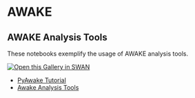 # AWAKE

## AWAKE Analysis Tools

These notebooks exemplify the usage of AWAKE analysis tools.

[<img class="open_in_swan" data-path="awake" data-name="SWAN: AWAKE Analysis Tools" alt="Open this Gallery in SWAN" src="https://swanserver.web.cern.ch/swanserver/images/badge_swan_white_150.png">][gallery_url1]

* [PyAwake Tutorial](awake/ExampleNotebookpyAwake.ipynb)
* [Awake Analysis Tools](awake/ExampleNotebookAwakeAnalysisTools.ipynb)

[gallery_url1]:https://cern.ch/swanserver/cgi-bin/go/?projurl=https://github.com/prasanthkothuri/awake-notebooks.git
